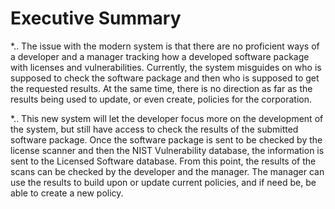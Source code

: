 # Executive Summary

  *.. The issue with the modern system is that there are no proficient ways of a developer and a manager tracking how a developed software package with licenses and vulnerabilities. Currently, the system misguides on who is supposed to check the software package and then who is supposed to get the requested results. At the same time, there is no direction as far as the results being used to update, or even create, policies for the corporation. 
  
  *.. This new system will let the developer focus more on the development of the system, but still have access to check the results of the submitted software package. Once the software package is sent to be checked by the license scanner and then the NIST Vulnerability database, the information is sent to the Licensed Software database. From this point, the results of the scans can be checked by the developer and the manager. The manager can use the results to build upon or update current policies, and if need be, be able to create a new policy.
  
